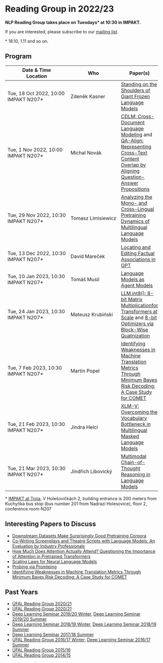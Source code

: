 # Reading Group in 2022/23

**NLP Reading Group takes place on Tuesdays\* at 10:30 in IMPAKT.**

If you are interested, please subscribe to our [mailing list](https://groups.google.com/forum/#!forum/ufal-rg).

\* 18.10, 1.11 and so on.
## Program

<div class="program"><style>
  .program+table td { vertical-align: middle !important}
  .program+table td:nth-of-type(1), .program+table td:nth-of-type(2) {white-space: nowrap}
</style></div>

  | Date & Time<br>Location           | Who                  | Paper(s) |
  | ----                              | ---                  | -------- |
  | Tue, 18 Oct 2022, 10:00<br>IMPAKT N207* | Zdeněk Kasner | [Standing on the Shoulders of Giant Frozen Language Models](https://arxiv.org/abs/2204.10019) |
  | Tue, 1 Nov 2022, 10:00<br>IMPAKT N207* | Michal Novák | [CDLM: Cross-Document Language Modeling](https://aclanthology.org/2021.findings-emnlp.225) and [QA-Align: Representing Cross-Text Content Overlap by Aligning Question-Answer Propositions](https://aclanthology.org/2021.emnlp-main.778) |
  | Tue, 29 Nov 2022, 10:30<br>IMPAKT N207* | Tomasz Limisiewicz | [Analyzing the Mono- and Cross-Lingual Pretraining Dynamics of Multilingual Language Models](https://arxiv.org/abs/2205.11758) |
  | Tue, 13 Dec 2022, 10:30<br>IMPAKT N207* | David Mareček | [Locating and Editing Factual Associations in GPT](https://arxiv.org/abs/2202.05262) |
  | Tue, 10 Jan 2023, 10:30<br>IMPAKT N207* | Tomáš Musil   | [Language Models as Agent Models](https://preview.aclanthology.org/emnlp-22-ingestion/2022.findings-emnlp.423.pdf) |
  | Tue, 24 Jan 2023, 10:30<br>IMPAKT N207* | Mateusz Krubiński | [LLM.int8(): 8-bit Matrix Multiplicationfor Transformers at Scale](https://arxiv.org/pdf/2208.07339.pdf) and [8-bit Optimizers via Block-Wise Quatnization](https://arxiv.org/pdf/2110.02861.pdf)|
  | Tue, 7 Feb 2023, 10:30<br>IMPAKT N207* | Martin Popel | [Identifying Weaknesses in Machine Translation Metrics Through Minimum Bayes Risk Decoding: A Case Study for COMET](https://arxiv.org/pdf/2202.05148.pdf) |
  | Tue, 21 Feb 2023, 10:30<br>IMPAKT N207* | Jindra Helcl | [XLM-V: Overcoming the Vocabulary Bottleneck in Multilingual Masked Language Models](https://arxiv.org/pdf/2301.10472.pdf) |
  | Tue, 21 Mar 2023, 10:30<br>IMPAKT N207* | Jindřich Libovický | [Multimodal Chain-of-Thought Reasoning in Language Models](https://arxiv.org/pdf/2302.00923.pdf) |


\* [IMPAKT at Troja](https://www.mff.cuni.cz/en/internal-affairs/buildings-and-campuses/troja), V Holešovičkách 2, building entrance is 200 meters from Kuchyňka bus stop (bus number 201 from Nadrazi Holesovice), floor 2, conference room N207
## Interesting Papers to Discuss
- [Downstream Datasets Make Surprisingly Good Pretraining Corpora](https://arxiv.org/abs/2209.14389)
- [Co-Writing Screenplays and Theatre Scripts with Language Models: An Evaluation by Industry Professionals](https://arxiv.org/abs/2209.14958)
- [How Much Does Attention Actually Attend? Questioning the Importance of Attention in Pretrained Transformers](https://arxiv.org/pdf/2211.03495.pdf)
- [Scaling Laws for Neural Language Models](https://arxiv.org/pdf/2001.08361.pdf)
- [Probing via Promtping](https://aclanthology.org/2022.naacl-main.84.pdf)
- [Identifying Weaknesses in Machine Translation Metrics Through Minimum Bayes Risk Decoding: A Case Study for COMET](https://aclanthology.org/2022.aacl-main.83.pdf)

## Past Years

- [ÚFAL Reading Group 2020/21](https://ufal.mff.cuni.cz/courses/rg/2122)
- [ÚFAL Reading Group 2020/21](https://ufal.mff.cuni.cz/courses/rg/2021)
- [Deep Learning Seminar 2019/20 Winter](https://ufal.mff.cuni.cz/courses/npfl117/1920-winter), [Deep Learning Seminar 2019/20 Summer](https://ufal.mff.cuni.cz/courses/npfl117/1920-summer)
- [Deep Learning Seminar 2018/19 Winter](https://ufal.mff.cuni.cz/courses/npfl117/1819-winter), [Deep Learning Seminar 2018/19 Summer](https://ufal.mff.cuni.cz/courses/npfl117/1819-summer)
- [Deep Learning Seminar 2017/18 Summer](https://ufal.mff.cuni.cz/courses/npfl117/1718-summer)
- [ÚFAL Reading Group 2016/17 Winter](https://ufal.mff.cuni.cz/courses/rg/1617), [Deep Learning Seminar 2016/17 Summer](https://ufal.mff.cuni.cz/courses/npfl117/1617-summer)
- [ÚFAL Reading Group 2015/16](https://ufal.mff.cuni.cz/courses/rg/1516)
- [ÚFAL Reading Group 2014/15](https://ufal.mff.cuni.cz/courses/rg/1415)
